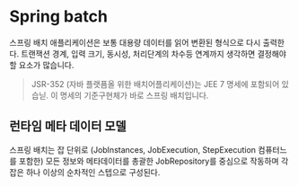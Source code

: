# Spring batch



스프링 배치 애플리케이션은 보통 대용량 데이터를 읽어 변환된 형식으로 다시 출력한다. 트랜잭션 경계, 입력 크기, 동시성, 처리단계의 차수등 연계까지 생각하면 결정해야할 요소가 많습니다. 


> JSR-352 (자바 플랫픔올 위한 배치어플리케이션)는 JEE 7 명세에 포함되어 있습닏. 이 명세의 기준구현체가 바로 스프링 배치입니다.



## 런타임 메타 데이터 모델
스프링 배치는 잡 단위로 (JobInstances, JobExecution, StepExecution 컴퓨터느를 포함한) 모든 정보와 메타데이터를 총괄한 JobRepository를 중심으로 작동하며 각 잡은 하나 이상의 순차적인 스텝으로 구성된다. 